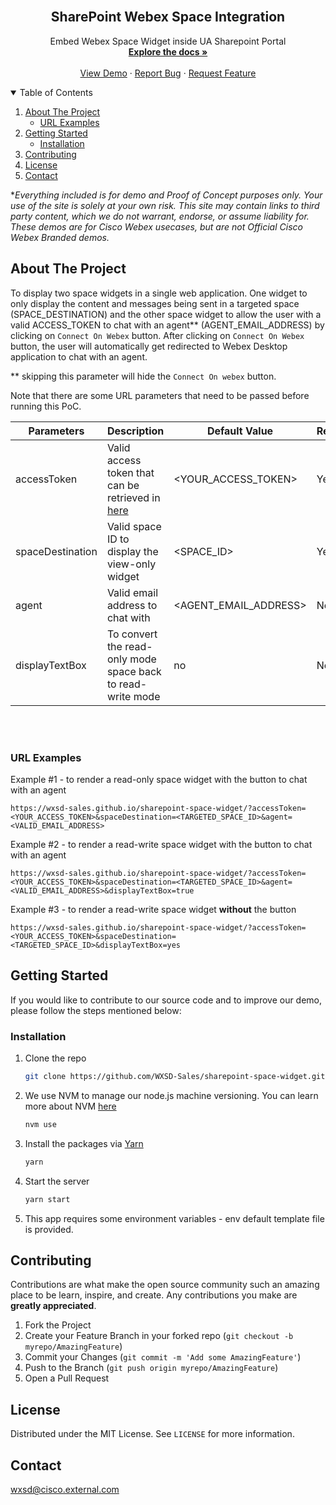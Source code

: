 <!-- PROJECT LOGO -->
<br />
<p align="center">
  <h2 align="center">SharePoint Webex Space Integration</h2>

  <p align="center">
  Embed Webex Space Widget inside UA Sharepoint Portal
    <br />
    <a href="https://github.com/WXSD-Sales/sharepoint-space-widget"><strong>Explore the docs »</strong></a>
    <br />
    <br />
    <a href="https://wxsd-sales.github.io/sharepoint-space-widget/">View Demo</a>
    ·
    <a href="https://github.com/WXSD-Sales/sharepoint-space-widget/issues">Report Bug</a>
    ·
    <a href="https://github.com/WXSD-Sales/sharepoint-space-widget/issues">Request Feature</a>
  </p>
</p>

<!-- TABLE OF CONTENTS -->
<details open="open">
  <summary>Table of Contents</summary>
  <ol>
    <li>
      <a href="#about-the-project">About The Project</a>
      <ul>
        <li><a href="#url-examples">URL Examples</a></li>
      </ul>
    </li>
    <li>
      <a href="#getting-started">Getting Started</a>
      <ul>
        <li><a href="#installation">Installation</a></li>
      </ul>
    </li>
    <li><a href="#contributing">Contributing</a></li>
    <li><a href="#license">License</a></li>
    <li><a href="#contact">Contact</a></li>
  </ol>
</details>

<!-- ABOUT THE PROJECT -->

 *_Everything included is for demo and Proof of Concept purposes only. Your use of the site is solely at your own risk. This site may contain links to third party content, which we do not warrant, endorse, or assume liability for. These demos are for Cisco Webex usecases, but are not Official Cisco Webex Branded demos._
 
## About The Project

To display two space widgets in a single web application. One widget to only display the content and messages being sent in a targeted space (SPACE_DESTINATION) and the other space widget to allow the user
with a valid ACCESS_TOKEN to chat with an agent** (AGENT_EMAIL_ADDRESS) by clicking on `Connect On Webex` button. After clicking on `Connect On Webex` button, the user will automatically get redirected to Webex Desktop application to chat with an agent.

** skipping this parameter will hide the `Connect On webex` button.

Note that there are some URL parameters that need to be passed before running this PoC.

| Parameters       | Description                                                                                                                       | Default Value         | Required |
|------------------|-----------------------------------------------------------------------------------------------------------------------------------|-----------------------|----------|
| accessToken      | Valid access token that can be retrieved in [here](https://developer.webex.com/docs/getting-started#accounts-and-authentication ) | <YOUR_ACCESS_TOKEN>   | Yes      |
| spaceDestination | Valid space ID to display the view-only widget                                                                                    | <SPACE_ID>            | Yes      |
| agent            | Valid email address to chat with                                                                                                  | <AGENT_EMAIL_ADDRESS> | No       |
| displayTextBox   | To convert the read-only mode space back to read-write mode                                                                       | no                    | No       |

</br >

<!-- ![production-screenshot](images/UA.png) -->

</br >

### URL Examples
Example #1 - to render a read-only space widget with the button to chat with an agent

```
https://wxsd-sales.github.io/sharepoint-space-widget/?accessToken=<YOUR_ACCESS_TOKEN>&spaceDestination=<TARGETED_SPACE_ID>&agent=<VALID_EMAIL_ADDRESS>
```

Example #2 - to render a read-write space widget with the button to chat with an agent

```
https://wxsd-sales.github.io/sharepoint-space-widget/?accessToken=<YOUR_ACCESS_TOKEN>&spaceDestination=<TARGETED_SPACE_ID>&agent=<VALID_EMAIL_ADDRESS>&displayTextBox=true
```

Example #3 - to render a read-write space widget **without** the button
```
https://wxsd-sales.github.io/sharepoint-space-widget/?accessToken=<YOUR_ACCESS_TOKEN>&spaceDestination=<TARGETED_SPACE_ID>&displayTextBox=yes
```

<!-- GETTING STARTED -->

## Getting Started

If you would like to contribute to our source code and to improve our demo, please follow the steps mentioned below:

### Installation

1. Clone the repo
   ```sh
   git clone https://github.com/WXSD-Sales/sharepoint-space-widget.git
   ```
2. We use NVM to manage our node.js machine versioning. You can learn more about NVM [here](https://github.com/nvm-sh/nvm)
   ```sh
   nvm use
   ```
3. Install the packages via [Yarn](https://classic.yarnpkg.com/en/)
   ```sh
   yarn
   ```
4. Start the server
   ```sh
   yarn start
   ```
5. This app requires some environment variables - env default template file is provided.

<!-- CONTRIBUTING -->

## Contributing

Contributions are what make the open source community such an amazing place to be learn, inspire, and create. Any contributions you make are **greatly appreciated**.

1. Fork the Project
2. Create your Feature Branch in your forked repo (`git checkout -b myrepo/AmazingFeature`)
3. Commit your Changes (`git commit -m 'Add some AmazingFeature'`)
4. Push to the Branch (`git push origin myrepo/AmazingFeature`)
5. Open a Pull Request

<!-- LICENSE -->

## License

Distributed under the MIT License. See `LICENSE` for more information.

<!-- CONTACT -->

## Contact

wxsd@cisco.external.com

<!-- MARKDOWN LINKS & IMAGES -->
<!-- https://www.markdownguide.org/basic-syntax/#reference-style-links -->

[contributors-shield]: https://img.shields.io/github/contributors/WXSD-Sales/sharepoint-space-widget.svg?style=for-the-badge
[contributors-url]: https://github.com/WXSD-Sales/sharepoint-space-widget/graphs/contributors
[forks-shield]: https://img.shields.io/github/forks/WXSD-Sales/sharepoint-space-widget.svg?style=for-the-badge
[forks-url]: https://github.com/WXSD-Sales/sharepoint-space-widget/network/members
[stars-shield]: https://img.shields.io/github/stars/WXSD-Sales/sharepoint-space-widget.svg?style=for-the-badge
[stars-url]: https://github.com/WXSD-Sales/sharepoint-space-widget/stargazers
[issues-shield]: https://img.shields.io/github/issues/WXSD-Sales/sharepoint-space-widget.svg?style=for-the-badge
[issues-url]: https://github.com/WXSD-Sales/sharepoint-space-widget/issues
[release-shield]: https://img.shields.io/github/package-json/v/WXSD-Sales/sharepoint-space-widget
[release-url]: https://github.com/WXSD-Sales/sharepoint-space-widget/releases
[license-shield]: https://img.shields.io/github/license/WXSD-Sales/sharepoint-space-widget.svg?style=for-the-badge
[license-url]: https://github.com/WXSD-Sales/sharepoint-space-widget/blob/master/LICENSE.txt
[linkedin-shield]: https://img.shields.io/badge/-LinkedIn-black.svg?style=for-the-badge&logo=linkedin&colorB=555
